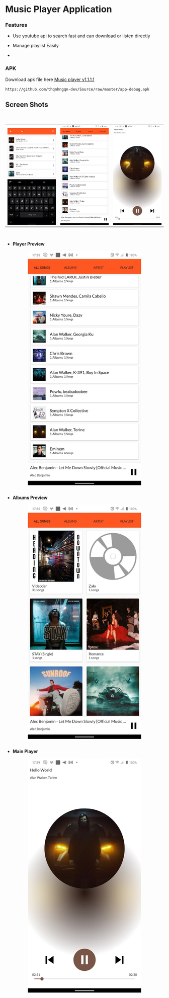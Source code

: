 # Music Player Application

### Features

- Use youtube api to search fast and can download or listen directly

- Manage playlist Easily
- 
### APK
Download apk file here [Music player v1.1.1.1](https://github.com/thqnhngqn-dev/Source/raw/master/app-debug.apk)
```
https://github.com/thqnhngqn-dev/Source/raw/master/app-debug.apk
```
## Screen Shots
<br>
<div align="center">
   <table align="center" border="0" >
  <tr>
    <td>
<img width=360
src="https://raw.githubusercontent.com/thqnhngqn-dev/musik-player/master/screenshots/device-2022-11-11-sreach.jpg"/>
       <td><img width=360
src="https://raw.githubusercontent.com/thqnhngqn-dev/musik-player/master/screenshots/device-2022-11-11-player-preview.jpg"/>
    </td>
     <td> <img width=360
src="https://raw.githubusercontent.com/thqnhngqn-dev/musik-player/master/screenshots/device-2022-11-11-main-player.jpg"/></td>
  </table>
  </div>
<br>


- **Player Preview**
<div align="center">
   <table align="center" border="0" >
      <img src="https://raw.githubusercontent.com/thqnhngqn-dev/musik-player/master/screenshots/device-2022-11-11-player-preview.jpg" width=360>
   </table>
</div>

- **Albums Preview**
<div align="center">
   <table align="center" border="0" >
      <img src="https://raw.githubusercontent.com/thqnhngqn-dev/musik-player/master/screenshots/device-2022-11-11-albums.jpg" width=360>
   </table>
</div>

- **Main Player**
<div align="center">
   <table align="center" border="0" >
      <img src="https://raw.githubusercontent.com/thqnhngqn-dev/musik-player/master/screenshots/device-2022-11-11-main-player.jpg" width=360>
   </table>
</div>
